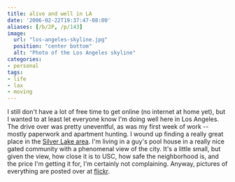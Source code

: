 ```yaml
---
title: alive and well in LA
date: '2006-02-22T19:37:47-08:00'
aliases: [/b/2P, /p/143]
image:
  url: "los-angeles-skyline.jpg"
  position: "center bottom"
  alt: "Photo of the Los Angeles skyline"
categories:
- personal
tags:
- life
- lax
- moving
---
```

I still don't have a lot of free time to get online (no internet at home yet), but I wanted to at least let everyone
know I'm doing well here in Los Angeles.  The drive over was pretty uneventful, as was my first week of work -- mostly
paperwork and apartment hunting.  I wound up finding a really great place in the [Silver Lake area][].  I'm living in a
guy's pool house in a really nice gated community with a phenomenal view of the city.  It's a little small, but given
the view, how close it is to USC, how safe the neighborhood is, and the price I'm getting it for, I'm certainly not
complaining.  Anyway, pictures of everything are posted over at [flickr][].

[Silver Lake area]: http://maps.google.com/maps?q=apex+ave+90026+(Will+Norris)
[flickr]: http://www.flickr.com/photos/wnorris/sets/72057594067637888/
